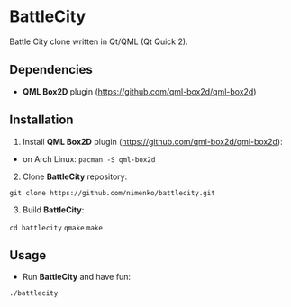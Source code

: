 # BattleCity

Battle City clone written in Qt/QML (Qt Quick 2).

## Dependencies

- **QML Box2D** plugin (https://github.com/qml-box2d/qml-box2d)

## Installation

1. Install **QML Box2D** plugin (https://github.com/qml-box2d/qml-box2d):

- on Arch Linux:
`pacman -S qml-box2d`

2. Clone **BattleCity** repository:

`git clone https://github.com/nimenko/battlecity.git`

3. Build **BattleCity**:

`cd battlecity`
`qmake`
`make`

## Usage

- Run **BattleCity** and have fun:

`./battlecity`
